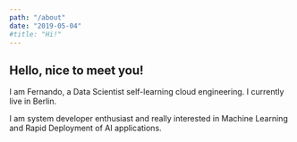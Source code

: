 ```yaml
---
path: "/about"
date: "2019-05-04"
#title: "Hi!"
---
```


## Hello, nice to meet you! 

I am <span class="colored-text_2">Fernando</span>, a Data Scientist self-learning cloud engineering. I currently live in <span class="colored-text_2">Berlin</span>. 

I am system developer enthusiast and really interested in Machine Learning and Rapid Deployment of AI applications. 

